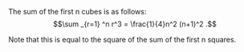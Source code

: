 The sum of the first n cubes is as follows: $$\sum _{r=1} ^n r^3 
= \frac{1}{4}n^2 (n+1)^2 .$$

Note that this is equal to the square of the sum of the first n squares.
